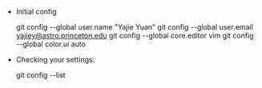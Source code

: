 -   Initial config
    
    git config --global user.name "Yajie Yuan"
    git config --global user.email yajiey@astro.princeton.edu
    git config --global core.editor vim
    git config --global color.ui auto

- Checking your settings:

    git config --list
